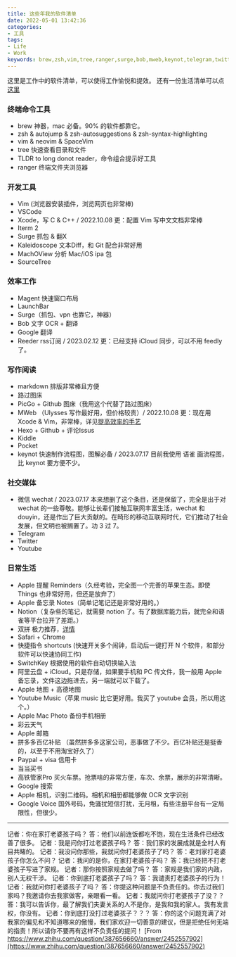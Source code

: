 ```yaml
---
title: 这些年我的软件清单
date: 2022-05-01 13:42:36 
categories:
- 工具
tags:
- Life
- Work
keywords: brew,zsh,vim,tree,ranger,surge,bob,mweb,keynot,telegram,twitter,youtube
---
```


这里是工作中的软件清单，可以使得工作愉悦和提效。
还有一份生活清单可以点[这里](https://www.yigegongjiang.com/2022/%E7%94%9F%E6%B4%BB%E6%8E%A8%E8%8D%90%E6%B8%85%E5%8D%95/)

### 终端命令工具

* brew 神器，mac 必备。90% 的软件都靠它。
* zsh & autojump & zsh-autosuggestions & zsh-syntax-highlighting
* vim & neovim & SpaceVim
* tree 快速查看目录和文件
* TLDR to long donot reader，命令组合提示好工具
* ranger 终端文件夹浏览器

<!-- more -->

### 开发工具

* Vim (浏览器安装插件，浏览网页也非常棒)
* VSCode
* Xcode，写 C & C++ / 2022.10.08 更：配置 Vim 写中文文档非常棒
* Iterm 2
* Surge 抓包 & 翻X
* Kaleidoscope 文本Diff，和 Git 配合非常好用
* MachOView 分析 Mac/iOS ipa 包
* SourceTree

### 效率工作

* Magent 快速窗口布局
* LaunchBar
* Surge（抓包、vpn 也靠它，神器）
* Bob 文字 OCR + 翻译
* Google 翻译
* Reeder rss订阅 / 2023.02.12 更：已经支持 iCloud 同步，可以不用 feedly 了。

### 写作阅读

* markdown 排版非常棒且方便
* 路过图床
* PicGo + Github 图床（我用这个代替了路过图床）
* MWeb （Ulysses 写作最好用，但价格较贵）/ 2022.10.08 更：现在用 Xcode & Vim，非常棒，详见[提高效率的手艺](https://www.yigegongjiang.com/2022/提高效率的手艺/)
* Hexo + Github + 评论Issus
* Kiddle
* Pocket
* keynot 快速制作流程图，图解必备 / 2023.07.17 目前我使用 语雀 画流程图，比 keynot 要方便不少。

### 社交媒体

* 微信 wechat / 2023.07.17 本来想删了这个条目，还是保留了，完全是出于对 wechat 的一些尊敬。能够让长辈们接触互联网丰富生活，wechat 和 douyin，还是作出了巨大贡献的。在畸形的移动互联网时代，它们推动了社会发展，但文明也被搁置了。功 3 过 7。
* Telegram
* Twitter
* Youtube

### 日常生活

* Apple 提醒 Reminders（久经考验，完全图一个完善的苹果生态。即使 Things 也非常好用，但还是放弃了）
* Apple 备忘录 Notes（简单记笔记还是非常好用的。）
* Notion（复杂些的笔记，就需要 notion 了。有了数据库能力后，就完全和语雀等平台拉开了差距。）
* 双拼 极力推荐，[详情](https://www.yigegongjiang.com/2022/提高效率的手艺/#双拼)
* Safari + Chrome
* 快捷指令 shortcuts (快速开关多个闹钟，启动后一键打开 N 个软件，和部分软件可以快速协同工作)
* SwitchKey 根据使用的软件自动切换输入法
* 阿里云盘 + iCloud。只是存储，如果要手机和 PC 传文件，我一般用 Apple 备忘录，文件这边拖进去，另一端就可以下载了。
* Apple 地图 + 高德地图
* Youtube Music（苹果 music 比它更好用。我买了 youtube 会员，所以用这个。）
* Apple Mac Photo 备份手机相册
* 彩云天气
* Apple 邮箱
* 拼多多百亿补贴 （虽然拼多多这家公司，恶事做了不少。百亿补贴还是挺香的，以至于不用淘宝好久了）
* Paypal + visa 信用卡
* 当当买书
* 高铁管家Pro 买火车票。抢票啥的非常方便，车次、余票，展示的非常清晰。
* Google 搜索
* Apple 相机，识别二维码。相机和相册都能够做 OCR 文字识别
* Google Voice 国外号码，免骚扰短信打扰，无月租，有些注册平台有一定局限性，但很少。

---

记者：你在家打老婆孩子吗？
答：他们以前连饭都吃不饱，现在生活条件已经改善了很多。
记者：我是问你打过老婆孩子吗？
答：我们家的发展成就是全村人有目共睹的。
记者：我没问你那些，我就问你打老婆孩子了吗？
答：老刘家打老婆孩子你怎么不问？
记者：我问的是你，在家打老婆孩子吗？
答：我已经把不打老婆孩子写进了家规。
记者：那你按照家规去做了吗？
答：家规是我们家的内政，别人无权干涉。
记者：你到底打老婆孩子了吗？
答：我谴责打老婆孩子的行为！
记者：我就问你打老婆孩子了吗？
答：你提这种问题是不负责任的。你去过我们家吗？我邀请你去我家做客，亲眼看一看。
记者：我就问你打老婆孩子了没？？
答：我可以告诉你，最了解我们夫妻关系的人不是你，是我和我的家人。我有发言权，你没有。
记者：你到底打没打过老婆孩子？？？
答：你的这个问题充满了对我家的偏见和不知道哪来的傲慢，我们家欢迎一切善意的建议，但是拒绝任何无端的指责！所以请你不要再有这样不负责任的提问！
[From https://www.zhihu.com/question/387656660/answer/2452557902](https://www.zhihu.com/question/387656660/answer/2452557902)
